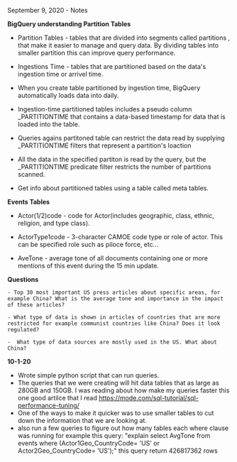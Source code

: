 September 9, 2020 - Notes

**BigQuery understanding Partition Tables**

- Partition Tables - tables that are divided into segments called partitions , that make it easier to manage and query data. By dividing tables into smaller partition this can improve query performance. 

- Ingestions Time - tables that are partitioned based on the data's ingestion time or arrivel time.

- When you create table partitioned by ingestion time, BigQuery automatically loads data into daily.

- Ingestion-time partitioned tables includes a pseudo column _PARTITIONTIME that contains a data-based timestamp for data that is loaded into the table. 

- Queries agains partitoned table can restrict the data read by supplying _PARTITIONTIME filters that represent a partition's loaction

- All the data in the specified partiton is read by the query, but the _PARTITIONTIME predicate filter restricts the number of partitions scanned.

- Get info about partitioned tables using a table called meta tables. 

**Events Tables**

- Actor(1/2)code - code for Actor(includes geographic, class, ethnic, religion, and type class).

- ActorType1code - 3-character CAMOE code type or role of actor. This can be specified role such as piloce force, etc...

- AveTone - average tone of all documents containing one or more mentions of this event during the 15 min update. 

**Questions**

    - Top 30 most important US press articles about specific areas, for example China? What is the average tone and importance in the impact of these articles?

    - What type of data is shown in articles of countries that are more restricted for example communist countries like China? Does it look regulated? 

    -  What type of data sources are mostly used in the US. What about China? 
**10-1-20**
- Wrote simple python script that can run queries.
- The queries that we were creating will hit data tables that as large as 280GB and 150GB. I was reading about how make my queries faster this one good artilce that I read 
https://mode.com/sql-tutorial/sql-performance-tuning/
- One of the ways to make it quicker was to use smaller tables to cut down the information that we are looking at. 
- also run a few queries to figure out how many tables each where clause was running for example this query:  "explain select AvgTone from events where (Actor1Geo_CountryCode= 'US' or Actor2Geo_CountryCode= 'US');"
this query return 426817362 rows